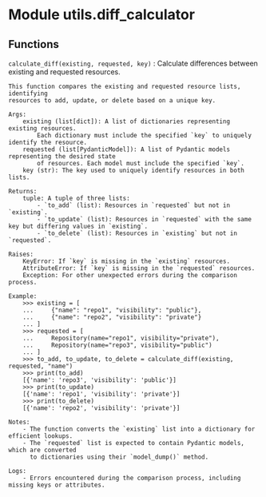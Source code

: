 Module utils.diff_calculator
============================

Functions
---------

`calculate_diff(existing, requested, key)`
:   Calculate differences between existing and requested resources.
    
    This function compares the existing and requested resource lists, identifying
    resources to add, update, or delete based on a unique key.
    
    Args:
        existing (list[dict]): A list of dictionaries representing existing resources.
            Each dictionary must include the specified `key` to uniquely identify the resource.
        requested (list[PydanticModel]): A list of Pydantic models representing the desired state
            of resources. Each model must include the specified `key`.
        key (str): The key used to uniquely identify resources in both lists.
    
    Returns:
        tuple: A tuple of three lists:
            - `to_add` (list): Resources in `requested` but not in `existing`.
            - `to_update` (list): Resources in `requested` with the same key but differing values in `existing`.
            - `to_delete` (list): Resources in `existing` but not in `requested`.
    
    Raises:
        KeyError: If `key` is missing in the `existing` resources.
        AttributeError: If `key` is missing in the `requested` resources.
        Exception: For other unexpected errors during the comparison process.
    
    Example:
        >>> existing = [
        ...     {"name": "repo1", "visibility": "public"},
        ...     {"name": "repo2", "visibility": "private"}
        ... ]
        >>> requested = [
        ...     Repository(name="repo1", visibility="private"),
        ...     Repository(name="repo3", visibility="public")
        ... ]
        >>> to_add, to_update, to_delete = calculate_diff(existing, requested, "name")
        >>> print(to_add)
        [{'name': 'repo3', 'visibility': 'public'}]
        >>> print(to_update)
        [{'name': 'repo1', 'visibility': 'private'}]
        >>> print(to_delete)
        [{'name': 'repo2', 'visibility': 'private'}]
    
    Notes:
        - The function converts the `existing` list into a dictionary for efficient lookups.
        - The `requested` list is expected to contain Pydantic models, which are converted
          to dictionaries using their `model_dump()` method.
    
    Logs:
        - Errors encountered during the comparison process, including missing keys or attributes.